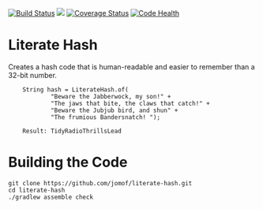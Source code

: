 [![Build Status](https://travis-ci.org/jomof/literate-hash.svg?branch=master)](https://travis-ci.org/jomof/literate-hash)
[![](https://jitpack.io/v/jomof/literate-hash.svg)](https://jitpack.io/#jomof/literate-hash)
[![Coverage Status](https://coveralls.io/repos/github/jomof/literate-hash/badge.svg?branch=master)](https://coveralls.io/github/jomof/literate-hash?branch=master)
[![Code Health](https://landscape.io/github/jomof/literate-hash/master/landscape.svg?style=plastic)](https://landscape.io/github/jomof/literate-hash/master)

# Literate Hash
Creates a hash code that is human-readable and easier to remember than a 32-bit number.

        String hash = LiterateHash.of(
                "Beware the Jabberwock, my son!" +
                "The jaws that bite, the claws that catch!" +
                "Beware the Jubjub bird, and shun" +
                "The frumious Bandersnatch! ");
                
        Result: TidyRadioThrillsLead


# Building the Code

    git clone https://github.com/jomof/literate-hash.git
    cd literate-hash
    ./gradlew assemble check

